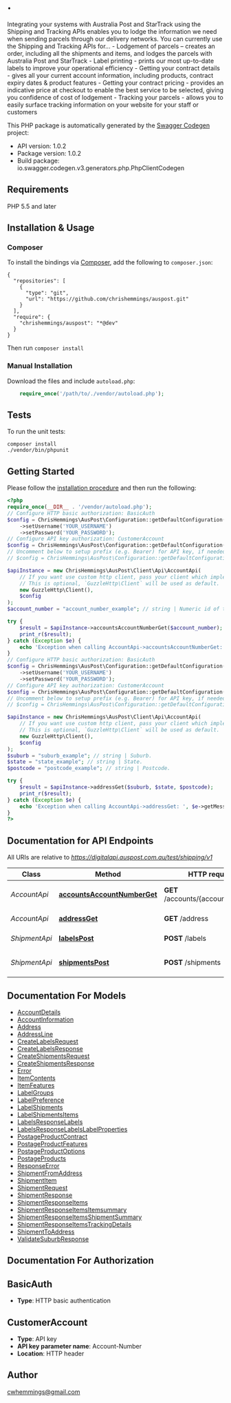 # .
Integrating your systems with Australia Post and StarTrack using the Shipping and Tracking APIs enables you to lodge the information we need when sending parcels through our delivery networks.  You can currently use the Shipping and Tracking APIs for...  - Lodgement of parcels – creates an order, including all the shipments and items, and lodges the parcels with Australia Post and StarTrack  - Label printing - prints our most up-to-date labels to improve your operational efficiency  - Getting your contract details - gives all your current account information, including products, contract expiry dates & product features  - Getting your contract pricing - provides an indicative price at checkout to enable the best service to be selected, giving you confidence of cost of lodgement  - Tracking your parcels - allows you to easily surface tracking information on your website for your staff or customers

This PHP package is automatically generated by the [Swagger Codegen](https://github.com/swagger-api/swagger-codegen) project:

- API version: 1.0.2
- Package version: 1.0.2
- Build package: io.swagger.codegen.v3.generators.php.PhpClientCodegen

## Requirements

PHP 5.5 and later

## Installation & Usage
### Composer

To install the bindings via [Composer](http://getcomposer.org/), add the following to `composer.json`:

```
{
  "repositories": [
    {
      "type": "git",
      "url": "https://github.com/chrishemmings/auspost.git"
    }
  ],
  "require": {
    "chrishemmings/auspost": "*@dev"
  }
}
```

Then run `composer install`

### Manual Installation

Download the files and include `autoload.php`:

```php
    require_once('/path/to/./vendor/autoload.php');
```

## Tests

To run the unit tests:

```
composer install
./vendor/bin/phpunit
```

## Getting Started

Please follow the [installation procedure](#installation--usage) and then run the following:

```php
<?php
require_once(__DIR__ . '/vendor/autoload.php');
// Configure HTTP basic authorization: BasicAuth
$config = ChrisHemmings\AusPost\Configuration::getDefaultConfiguration()
    ->setUsername('YOUR_USERNAME')
    ->setPassword('YOUR_PASSWORD');
// Configure API key authorization: CustomerAccount
$config = ChrisHemmings\AusPost\Configuration::getDefaultConfiguration()->setApiKey('Account-Number', 'YOUR_API_KEY');
// Uncomment below to setup prefix (e.g. Bearer) for API key, if needed
// $config = ChrisHemmings\AusPost\Configuration::getDefaultConfiguration()->setApiKeyPrefix('Account-Number', 'Bearer');

$apiInstance = new ChrisHemmings\AusPost\Client\Api\AccountApi(
    // If you want use custom http client, pass your client which implements `GuzzleHttp\ClientInterface`.
    // This is optional, `GuzzleHttp\Client` will be used as default.
    new GuzzleHttp\Client(),
    $config
);
$account_number = "account_number_example"; // string | Numeric id of the charge account to query. Note this is a parameter to the request in addition to the account-number header field.

try {
    $result = $apiInstance->accountsAccountNumberGet($account_number);
    print_r($result);
} catch (Exception $e) {
    echo 'Exception when calling AccountApi->accountsAccountNumberGet: ', $e->getMessage(), PHP_EOL;
}
// Configure HTTP basic authorization: BasicAuth
$config = ChrisHemmings\AusPost\Configuration::getDefaultConfiguration()
    ->setUsername('YOUR_USERNAME')
    ->setPassword('YOUR_PASSWORD');
// Configure API key authorization: CustomerAccount
$config = ChrisHemmings\AusPost\Configuration::getDefaultConfiguration()->setApiKey('Account-Number', 'YOUR_API_KEY');
// Uncomment below to setup prefix (e.g. Bearer) for API key, if needed
// $config = ChrisHemmings\AusPost\Configuration::getDefaultConfiguration()->setApiKeyPrefix('Account-Number', 'Bearer');

$apiInstance = new ChrisHemmings\AusPost\Client\Api\AccountApi(
    // If you want use custom http client, pass your client which implements `GuzzleHttp\ClientInterface`.
    // This is optional, `GuzzleHttp\Client` will be used as default.
    new GuzzleHttp\Client(),
    $config
);
$suburb = "suburb_example"; // string | Suburb.
$state = "state_example"; // string | State.
$postcode = "postcode_example"; // string | Postcode.

try {
    $result = $apiInstance->addressGet($suburb, $state, $postcode);
    print_r($result);
} catch (Exception $e) {
    echo 'Exception when calling AccountApi->addressGet: ', $e->getMessage(), PHP_EOL;
}
?>
```

## Documentation for API Endpoints

All URIs are relative to *https://digitalapi.auspost.com.au/test/shipping/v1*

Class | Method | HTTP request | Description
------------ | ------------- | ------------- | -------------
*AccountApi* | [**accountsAccountNumberGet**](docs/Api/AccountApi.md#accountsaccountnumberget) | **GET** /accounts/{account_number} | Fetch account information
*AccountApi* | [**addressGet**](docs/Api/AccountApi.md#addressget) | **GET** /address | Validate Suburb
*ShipmentApi* | [**labelsPost**](docs/Api/ShipmentApi.md#labelspost) | **POST** /labels | Create Labels
*ShipmentApi* | [**shipmentsPost**](docs/Api/ShipmentApi.md#shipmentspost) | **POST** /shipments | Create Domestic Shipments

## Documentation For Models

 - [AccountDetails](docs/Model/AccountDetails.md)
 - [AccountInformation](docs/Model/AccountInformation.md)
 - [Address](docs/Model/Address.md)
 - [AddressLine](docs/Model/AddressLine.md)
 - [CreateLabelsRequest](docs/Model/CreateLabelsRequest.md)
 - [CreateLabelsResponse](docs/Model/CreateLabelsResponse.md)
 - [CreateShipmentsRequest](docs/Model/CreateShipmentsRequest.md)
 - [CreateShipmentsResponse](docs/Model/CreateShipmentsResponse.md)
 - [Error](docs/Model/Error.md)
 - [ItemContents](docs/Model/ItemContents.md)
 - [ItemFeatures](docs/Model/ItemFeatures.md)
 - [LabelGroups](docs/Model/LabelGroups.md)
 - [LabelPreference](docs/Model/LabelPreference.md)
 - [LabelShipments](docs/Model/LabelShipments.md)
 - [LabelShipmentsItems](docs/Model/LabelShipmentsItems.md)
 - [LabelsResponseLabels](docs/Model/LabelsResponseLabels.md)
 - [LabelsResponseLabelsLabelProperties](docs/Model/LabelsResponseLabelsLabelProperties.md)
 - [PostageProductContract](docs/Model/PostageProductContract.md)
 - [PostageProductFeatures](docs/Model/PostageProductFeatures.md)
 - [PostageProductOptions](docs/Model/PostageProductOptions.md)
 - [PostageProducts](docs/Model/PostageProducts.md)
 - [ResponseError](docs/Model/ResponseError.md)
 - [ShipmentFromAddress](docs/Model/ShipmentFromAddress.md)
 - [ShipmentItem](docs/Model/ShipmentItem.md)
 - [ShipmentRequest](docs/Model/ShipmentRequest.md)
 - [ShipmentResponse](docs/Model/ShipmentResponse.md)
 - [ShipmentResponseItems](docs/Model/ShipmentResponseItems.md)
 - [ShipmentResponseItemsItemsummary](docs/Model/ShipmentResponseItemsItemsummary.md)
 - [ShipmentResponseItemsShipmentSummary](docs/Model/ShipmentResponseItemsShipmentSummary.md)
 - [ShipmentResponseItemsTrackingDetails](docs/Model/ShipmentResponseItemsTrackingDetails.md)
 - [ShipmentToAddress](docs/Model/ShipmentToAddress.md)
 - [ValidateSuburbResponse](docs/Model/ValidateSuburbResponse.md)

## Documentation For Authorization


## BasicAuth

- **Type**: HTTP basic authentication

## CustomerAccount

- **Type**: API key
- **API key parameter name**: Account-Number
- **Location**: HTTP header


## Author

cwhemmings@gmail.com

